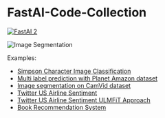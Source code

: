 # FastAI-Code-Collection

[![FastAI 2](https://img.shields.io/badge/FastAI-2-FF6F00)](https://github.com/fastai/fastai)

![Image Segmentation](https://cms.gilberttanner.com/content/images/size/w1000/2020/08/segmentation_example.png)

Examples:
* [Simpson Character Image Classification](Simpson_Character_Image_Classification.ipynb)
* [Multi label prediction with Planet Amazon dataset](Multi_label_prediction_with_Planet_Amazon_dataset.ipynb)
* [Image segmentation on CamVid dataset](Image_Segmentation_on_CamVid_dataset.ipynb)
* [Twitter US Airline Sentiment](Twitter_US_Airline_Sentiment.ipynb)
* [Twitter US Airline Sentiment ULMFiT Approach](Twitter_US_Airline_Sentiment_ULMFiT_approach.ipynb)
* [Book Recommendation System](Book_Recommendation_System.ipynb)